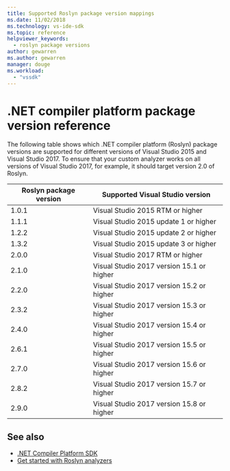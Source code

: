```yaml
---
title: Supported Roslyn package version mappings
ms.date: 11/02/2018
ms.technology: vs-ide-sdk
ms.topic: reference
helpviewer_keywords: 
  - roslyn package versions
author: gewarren
ms.author: gewarren
manager: douge
ms.workload: 
  - "vssdk"
---
```

# .NET compiler platform package version reference

The following table shows which .NET compiler platform (Roslyn) package versions are supported for different versions of Visual Studio 2015 and Visual Studio 2017. To ensure that your custom analyzer works on all versions of Visual Studio 2017, for example, it should target version 2.0 of Roslyn.

| Roslyn package version | Supported Visual Studio version |
| - | - |
| 1.0.1 | Visual Studio 2015 RTM or higher |
| 1.1.1 | Visual Studio 2015 update 1 or higher |
| 1.2.2 | Visual Studio 2015 update 2 or higher |
| 1.3.2 | Visual Studio 2015 update 3 or higher |
| 2.0.0 | Visual Studio 2017 RTM or higher |
| 2.1.0 | Visual Studio 2017 version 15.1 or higher |
| 2.2.0 | Visual Studio 2017 version 15.2 or higher |
| 2.3.2 | Visual Studio 2017 version 15.3 or higher |
| 2.4.0 | Visual Studio 2017 version 15.4 or higher |
| 2.6.1 | Visual Studio 2017 version 15.5 or higher |
| 2.7.0 | Visual Studio 2017 version 15.6 or higher |
| 2.8.2 | Visual Studio 2017 version 15.7 or higher |
| 2.9.0 | Visual Studio 2017 version 15.8 or higher |

## See also

- [.NET Compiler Platform SDK](/dotnet/csharp/roslyn-sdk/)
- [Get started with Roslyn analyzers](getting-started-with-roslyn-analyzers.md)